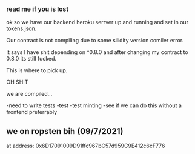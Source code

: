 ### read me if you is lost

ok so we have our backend heroku serrver up and running and set in our tokens.json.

Our contract is not compiling due to some silidity version comiler error. 

It says I have shit depending on ^0.8.0 and after changing my contract to 0.8.0 its still fucked.

This is where to pick up.

OH SHIT

we are compiled...

-need to write tests
-test
-test minting
-see if we can do this without a frontend preferrably


## we on ropsten bih (09/7/2021)

at address: 0x6D17091009D91ffc967bC57d959C9E412c6cF776

